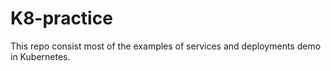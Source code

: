 # K8-practice
This repo consist most of the examples of services and deployments demo in Kubernetes.
